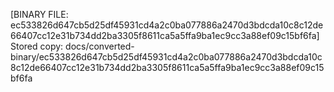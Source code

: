 [BINARY FILE: ec533826d647cb5d25df45931cd4a2c0ba077886a2470d3bdcda10c8c12de66407cc12e31b734dd2ba3305f8611ca5a5ffa9ba1ec9cc3a88ef09c15bf6fa]
Stored copy: docs/converted-binary/ec533826d647cb5d25df45931cd4a2c0ba077886a2470d3bdcda10c8c12de66407cc12e31b734dd2ba3305f8611ca5a5ffa9ba1ec9cc3a88ef09c15bf6fa
